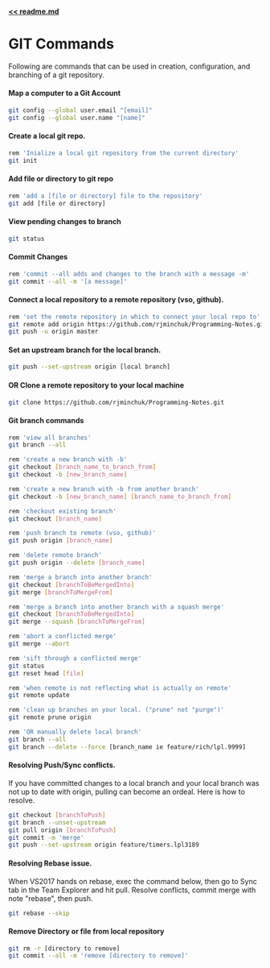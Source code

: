 #### [<< readme.md](../README.md) 
# GIT Commands
Following are commands that can be used in creation, configuration, and branching of a git repository.

#### Map a computer to a Git Account
```sh
git config --global user.email "[email]"
git config --global user.name "[name]"
```

#### Create a local git repo.
```sh
rem 'Inialize a local git repository from the current directory' 
git init
```

#### Add file or directory to git repo
```sh
rem 'add a [file or directory] file to the repository'
git add [file or directory]
```

#### View pending changes to branch
```sh
git status
```

#### Commit Changes
```sh
rem 'commit --all adds and changes to the branch with a message -m'
git commit --all -m '[a message]'
```

#### Connect a local repository to a remote repository (vso, github).
```sh
rem 'set the remote repository in which to connect your local repo to'
git remote add origin https://github.com/rjminchuk/Programming-Notes.git
git push -u origin master
```

#### Set an upstream branch for the local branch.
```sh
git push --set-upstream origin [local branch]
```

#### OR Clone a remote repository to your local machine
```sh
git clone https://github.com/rjminchuk/Programming-Notes.git
```

#### Git branch commands
```sh
rem 'view all branches'
git branch --all

rem 'create a new branch with -b'
git checkout [branch_name_to_branch_from]
git checkout -b [new_branch_name]

rem 'create a new branch with -b from another branch' 
git checkout -b [new_branch_name] [branch_name_to_branch_from]

rem 'checkout existing branch'
git checkout [branch_name]

rem 'push branch to remote (vso, github)'
git push origin [branch_name]

rem 'delete remote branch'
git push origin --delete [branch_name]

rem 'merge a branch into another branch'
git checkout [branchToBeMergedInto]
git merge [branchToMergeFrom]

rem 'merge a branch into another branch with a squash merge'
git checkout [branchToBeMergedInto]
git merge --squash [branchToMergeFrom]

rem 'abort a conflicted merge'
git merge --abort

rem 'sift through a conflicted merge'
git status
git reset head [file]

rem 'when remote is not reflecting what is actually on remote'
git remote update

rem 'clean up branches on your local. ("prune" not "purge")'
git remote prune origin 

rem 'OR manually delete local branch'
git branch --all
git branch --delete --force [branch_name ie feature/rich/lpl.9999]
```

#### Resolving Push/Sync conflicts.
If you have committed changes to a local branch and your local branch was not up to date
with origin, pulling can become an ordeal. Here is how to resolve.

```sh
git checkout [branchToPush]
git branch --unset-upstream
git pull origin [branchToPush]
git commit -m 'merge'
git push --set-upstream origin feature/timers.lpl3189
```

#### Resolving Rebase issue.
When VS2017 hands on rebase, exec the command below, then go to Sync tab in the 
Team Explorer and hit pull. Resolve conflicts, commit merge with note "rebase", then push.

```sh
git rebase --skip
```

#### Remove Directory or file from local repository
```sh
git rm -r [directory to remove]
git commit --all -m 'remove [directory to remove]'
```